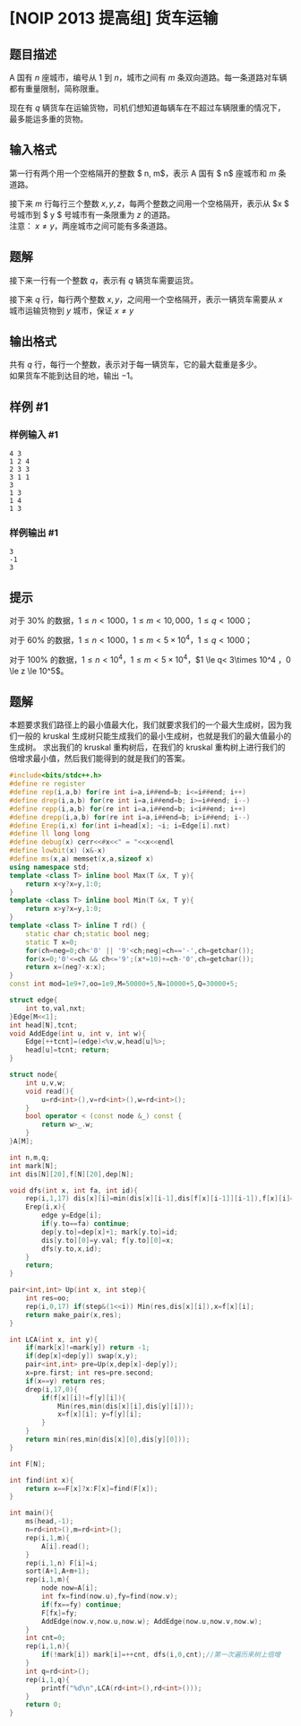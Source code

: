 # [NOIP 2013 提高组] 货车运输

## 题目描述

A 国有 $n$ 座城市，编号从 $1$ 到 $n$，城市之间有 $m$ 条双向道路。每一条道路对车辆都有重量限制，简称限重。  

现在有 $q$ 辆货车在运输货物，司机们想知道每辆车在不超过车辆限重的情况下，最多能运多重的货物。

## 输入格式

第一行有两个用一个空格隔开的整数 $ n, m$，表示 A 国有 $ n$ 座城市和 $m$ 条道路。  

接下来 $m$ 行每行三个整数 $x, y, z$，每两个整数之间用一个空格隔开，表示从 $x $ 号城市到 $ y $ 号城市有一条限重为 $z$ 的道路。    
注意： $x \neq y$，两座城市之间可能有多条道路。

## 题解


接下来一行有一个整数 $q$，表示有 $q$ 辆货车需要运货。

接下来 $q$ 行，每行两个整数 $x,y$，之间用一个空格隔开，表示一辆货车需要从 $x$ 城市运输货物到 $y$ 城市，保证 $x \neq y$

## 输出格式

共有 $q$ 行，每行一个整数，表示对于每一辆货车，它的最大载重是多少。  
如果货车不能到达目的地，输出 $-1$。

## 样例 #1

### 样例输入 #1

```
4 3
1 2 4
2 3 3
3 1 1
3
1 3
1 4
1 3
```

### 样例输出 #1

```
3
-1
3
```

## 提示

对于 $30\%$ 的数据，$1 \le n < 1000$，$1 \le m < 10,000$，$1\le q< 1000$；

对于 $60\%$ 的数据，$1 \le n < 1000$，$1 \le m < 5\times 10^4$，$1 \le q< 1000$；

对于 $100\%$ 的数据，$1 \le n < 10^4$，$1 \le m < 5\times 10^4$，$1 \le q< 3\times 10^4 $，$0 \le z \le 10^5$。

## 题解
本题要求我们路径上的最小值最大化，我们就要求我们的一个最大生成树，因为我们一般的 kruskal 生成树只能生成我们的最小生成树，也就是我们的最大值最小的生成树。
求出我们的 kruskal 重构树后，在我们的 kruskal 重构树上进行我们的倍增求最小值，然后我们能得到的就是我们的答案。

```cpp
#include<bits/stdc++.h>
#define re register
#define rep(i,a,b) for(re int i=a,i##end=b; i<=i##end; i++)
#define drep(i,a,b) for(re int i=a,i##end=b; i>=i##end; i--)
#define repp(i,a,b) for(re int i=a,i##end=b; i<i##end; i++)
#define drepp(i,a,b) for(re int i=a,i##end=b; i>i##end; i--)
#define Erep(i,x) for(int i=head[x]; ~i; i=Edge[i].nxt)
#define ll long long
#define debug(x) cerr<<#x<<" = "<<x<<endl
#define lowbit(x) (x&-x)
#define ms(x,a) memset(x,a,sizeof x)
using namespace std;
template <class T> inline bool Max(T &x, T y){
	return x<y?x=y,1:0;
}
template <class T> inline bool Min(T &x, T y){
	return x>y?x=y,1:0;
}
template <class T> inline T rd() {
	static char ch;static bool neg;
	static T x=0;
	for(ch=neg=0;ch<'0' || '9'<ch;neg|=ch=='-',ch=getchar());
	for(x=0;'0'<=ch && ch<='9';(x*=10)+=ch-'0',ch=getchar());
	return x=(neg?-x:x);
}
const int mod=1e9+7,oo=1e9,M=50000+5,N=10000+5,Q=30000+5;

struct edge{
	int to,val,nxt;
}Edge[M<<1];
int head[N],tcnt;
void AddEdge(int u, int v, int w){
	Edge[++tcnt]=(edge)<%v,w,head[u]%>;
	head[u]=tcnt; return;
}

struct node{
	int u,v,w;
	void read(){
		u=rd<int>(),v=rd<int>(),w=rd<int>();
	}
	bool operator < (const node &_) const {
		return w>_.w;
	}
}A[M];

int n,m,q;
int mark[N];
int dis[N][20],f[N][20],dep[N];

void dfs(int x, int fa, int id){
	rep(i,1,17) dis[x][i]=min(dis[x][i-1],dis[f[x][i-1]][i-1]),f[x][i]=f[f[x][i-1]][i-1];
	Erep(i,x){
		edge y=Edge[i];
		if(y.to==fa) continue;
		dep[y.to]=dep[x]+1; mark[y.to]=id;
		dis[y.to][0]=y.val; f[y.to][0]=x;
		dfs(y.to,x,id);
	}
	return;
}

pair<int,int> Up(int x, int step){
	int res=oo;
	rep(i,0,17) if(step&(1<<i)) Min(res,dis[x][i]),x=f[x][i];
	return make_pair(x,res);
}

int LCA(int x, int y){
	if(mark[x]!=mark[y]) return -1;
	if(dep[x]<dep[y]) swap(x,y);
	pair<int,int> pre=Up(x,dep[x]-dep[y]);
	x=pre.first; int res=pre.second;
	if(x==y) return res;
	drep(i,17,0){
		if(f[x][i]!=f[y][i]){
			Min(res,min(dis[x][i],dis[y][i]));
			x=f[x][i]; y=f[y][i];
		}
	}
	return min(res,min(dis[x][0],dis[y][0]));
}

int F[N];

int find(int x){
	return x==F[x]?x:F[x]=find(F[x]);
}

int main(){
	ms(head,-1);
	n=rd<int>(),m=rd<int>();
	rep(i,1,m){
		A[i].read();
	}
	rep(i,1,n) F[i]=i;
	sort(A+1,A+m+1);
	rep(i,1,m){
		node now=A[i];
		int fx=find(now.u),fy=find(now.v);
		if(fx==fy) continue;
		F[fx]=fy;
		AddEdge(now.v,now.u,now.w); AddEdge(now.u,now.v,now.w);
	}
	int cnt=0;
	rep(i,1,n){
		if(!mark[i]) mark[i]=++cnt, dfs(i,0,cnt);//第一次遍历来树上倍增
	}
	int q=rd<int>();
	rep(i,1,q){
		printf("%d\n",LCA(rd<int>(),rd<int>()));
	}
	return 0;
}
```